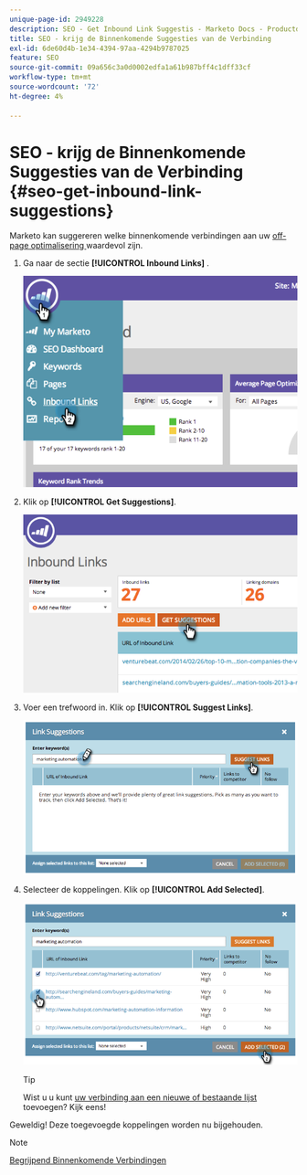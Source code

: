```yaml
---
unique-page-id: 2949228
description: SEO - Get Inbound Link Suggestis - Marketo Docs - Productdocumentatie
title: SEO - krijg de Binnenkomende Suggesties van de Verbinding
exl-id: 6de60d4b-1e34-4394-97aa-4294b9787025
feature: SEO
source-git-commit: 09a656c3a0d0002edfa1a61b987bff4c1dff33cf
workflow-type: tm+mt
source-wordcount: '72'
ht-degree: 4%

---
```


# SEO - krijg de Binnenkomende Suggesties van de Verbinding {#seo-get-inbound-link-suggestions}

Marketo kan suggereren welke binnenkomende verbindingen aan uw [ off-page optimalisering ](/help/marketo/product-docs/additional-apps/seo/understanding-seo/understanding-search-engine-optimization.md) waardevol zijn.

1. Ga naar de sectie **[!UICONTROL Inbound Links]** .

   ![](assets/image2014-9-18-13-3a20-3a44.png)

1. Klik op **[!UICONTROL Get Suggestions]**.

   ![](assets/image2014-9-18-13-3a21-3a8.png)

1. Voer een trefwoord in. Klik op **[!UICONTROL Suggest Links]**.

   ![](assets/image2014-9-18-13-3a21-3a31.png)

1. Selecteer de koppelingen. Klik op **[!UICONTROL Add Selected]**.

   ![](assets/image2014-9-18-13-3a21-3a40.png)

   >[!TIP]
   >
   >Wist u u kunt [ uw verbinding aan een nieuwe of bestaande lijst ](/help/marketo/product-docs/additional-apps/seo/inbound-links/seo-add-remove-an-inbound-link-url-from-a-list.md) toevoegen? Kijk eens!

Geweldig! Deze toegevoegde koppelingen worden nu bijgehouden.

>[!NOTE]
>
>[ Begrijpend Binnenkomende Verbindingen ](/help/marketo/product-docs/additional-apps/seo/inbound-links/seo-understanding-inbound-links.md)
